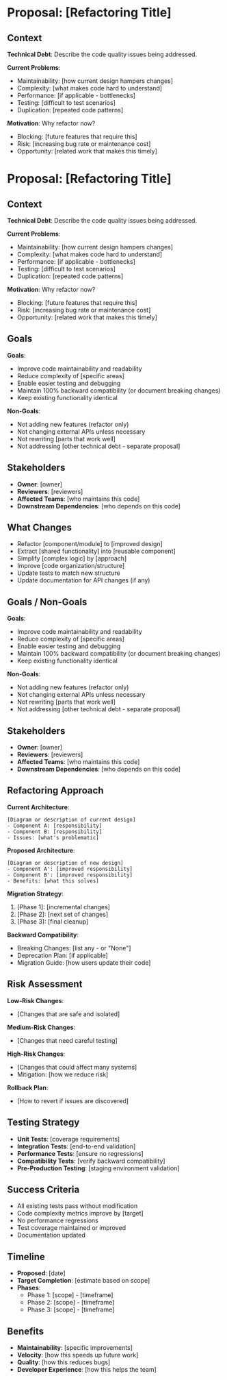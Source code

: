 # Proposal: [Refactoring Title]

## Context

**Technical Debt**: Describe the code quality issues being addressed.

**Current Problems**:
- Maintainability: [how current design hampers changes]
- Complexity: [what makes code hard to understand]
- Performance: [if applicable - bottlenecks]
- Testing: [difficult to test scenarios]
- Duplication: [repeated code patterns]

**Motivation**: Why refactor now?
- Blocking: [future features that require this]
- Risk: [increasing bug rate or maintenance cost]
- Opportunity: [related work that makes this timely]

# Proposal: [Refactoring Title]

## Context

**Technical Debt**: Describe the code quality issues being addressed.

**Current Problems**:
- Maintainability: [how current design hampers changes]
- Complexity: [what makes code hard to understand]
- Performance: [if applicable - bottlenecks]
- Testing: [difficult to test scenarios]
- Duplication: [repeated code patterns]

**Motivation**: Why refactor now?
- Blocking: [future features that require this]
- Risk: [increasing bug rate or maintenance cost]
- Opportunity: [related work that makes this timely]

## Goals

**Goals**:
- Improve code maintainability and readability
- Reduce complexity of [specific areas]
- Enable easier testing and debugging
- Maintain 100% backward compatibility (or document breaking changes)
- Keep existing functionality identical

**Non-Goals**:
- Not adding new features (refactor only)
- Not changing external APIs unless necessary
- Not rewriting [parts that work well]
- Not addressing [other technical debt - separate proposal]

## Stakeholders

- **Owner**: [owner]
- **Reviewers**: [reviewers]
- **Affected Teams**: [who maintains this code]
- **Downstream Dependencies**: [who depends on this code]

## What Changes

- Refactor [component/module] to [improved design]
- Extract [shared functionality] into [reusable component]
- Simplify [complex logic] by [approach]
- Improve [code organization/structure]
- Update tests to match new structure
- Update documentation for API changes (if any)

## Goals / Non-Goals

**Goals**:
- Improve code maintainability and readability
- Reduce complexity of [specific areas]
- Enable easier testing and debugging
- Maintain 100% backward compatibility (or document breaking changes)
- Keep existing functionality identical

**Non-Goals**:
- Not adding new features (refactor only)
- Not changing external APIs unless necessary
- Not rewriting [parts that work well]
- Not addressing [other technical debt - separate proposal]

## Stakeholders

- **Owner**: [owner]
- **Reviewers**: [reviewers]
- **Affected Teams**: [who maintains this code]
- **Downstream Dependencies**: [who depends on this code]

## Refactoring Approach

**Current Architecture**:
```
[Diagram or description of current design]
- Component A: [responsibility]
- Component B: [responsibility]
- Issues: [what's problematic]
```

**Proposed Architecture**:
```
[Diagram or description of new design]
- Component A': [improved responsibility]
- Component B': [improved responsibility]
- Benefits: [what this solves]
```

**Migration Strategy**:
1. [Phase 1]: [incremental changes]
2. [Phase 2]: [next set of changes]
3. [Phase 3]: [final cleanup]

**Backward Compatibility**:
- Breaking Changes: [list any - or "None"]
- Deprecation Plan: [if applicable]
- Migration Guide: [how users update their code]

## Risk Assessment

**Low-Risk Changes**:
- [Changes that are safe and isolated]

**Medium-Risk Changes**:
- [Changes that need careful testing]

**High-Risk Changes**:
- [Changes that could affect many systems]
- Mitigation: [how we reduce risk]

**Rollback Plan**:
- [How to revert if issues are discovered]

## Testing Strategy

- **Unit Tests**: [coverage requirements]
- **Integration Tests**: [end-to-end validation]
- **Performance Tests**: [ensure no regressions]
- **Compatibility Tests**: [verify backward compatibility]
- **Pre-Production Testing**: [staging environment validation]

## Success Criteria

- All existing tests pass without modification
- Code complexity metrics improve by [target]
- No performance regressions
- Test coverage maintained or improved
- Documentation updated

## Timeline

- **Proposed**: [date]
- **Target Completion**: [estimate based on scope]
- **Phases**:
    - Phase 1: [scope] - [timeframe]
    - Phase 2: [scope] - [timeframe]
    - Phase 3: [scope] - [timeframe]

## Benefits

- **Maintainability**: [specific improvements]
- **Velocity**: [how this speeds up future work]
- **Quality**: [how this reduces bugs]
- **Developer Experience**: [how this helps the team]
